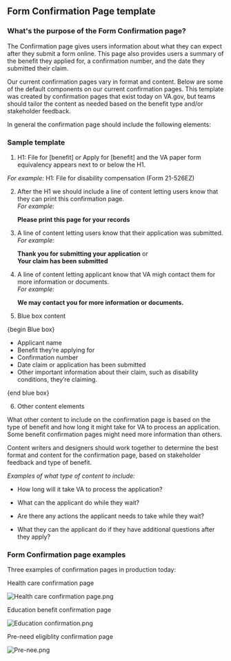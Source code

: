 
## Form Confirmation Page template 

### What's the purpose of the Form Confirmation page?

The Confirmation page gives users information about what they can expect after they submit a form online. This page also provides users a summary of the benefit they applied for, a confirmation number, and the date they submitted their claim. 

Our current confirmation pages vary in format and content. Below are some of the default components on our current confirmation pages. This template was created by confirmation pages that exist today on VA.gov, but teams should tailor the content as needed based on the benefit type and/or stakeholder feedback. 

In general the confirmation page should include the following elements: 

### Sample template 

1. H1: File for [benefit] or Apply for [benefit] and the VA paper form equivalency appears next to or below the H1. 

  *For example:* 
  H1: File for disability compensation (Form 21-526EZ)

2. After the H1 we should include a line of content letting users know that they can print this confirmation page. <br>
    *For example:*
    
    **Please print this page for your records**

3. A line of content letting users know that their application was submitted. <br>
    *For example:*
    
      **Thank you for submitting your application** or <br>
      **Your claim has been submitted** <br>

4. A line of content letting applicant know that VA migh contact them for more information or documents. <br>
     *For example:*
     
     **We may contact you for more information or documents.**
     
     
5. Blue box content 

{begin Blue box}
  - Applicant name
  - Benefit they’re applying for
  - Confirmation number
  - Date claim or application has been submitted
  - Other important information about their claim, such as disability conditions, they’re claiming. <br>
  
  {end blue box}

6. Other content elements

What other content to include on the confirmation page is based on the type of benefit and how long it might take for VA to process an application. Some benefit confirmation pages might need more information than others. 

Content writers and designers should work together to determine the best format and content for the confirmation page, based on stakeholder feedback and type of benefit. 

  *Examples of what type of content to include:*                                         

- How long will it take VA to process the application? 

- What can the applicant do while they wait? 

- Are there any actions the applicant needs to take while they wait? 

- What they can the applicant do if they have additional questions after they apply? 


### Form Confirmation page examples

Three examples of confirmation pages in production today: 

Health care confirmation page


![Health care confirmation page.png](https://images.zenhubusercontent.com/59b0414bb0222d5de476aa22/18d8b7de-db00-41f9-a497-c5947b9b8dda)


Education benefit confirmation page

![Education confirmation.png](https://images.zenhubusercontent.com/59b0414bb0222d5de476aa22/90ccbd04-aba4-4ca3-9896-e79b8fd07545)


Pre-need eligiblity confirmation page

![Pre-nee.png](https://images.zenhubusercontent.com/59b0414bb0222d5de476aa22/a544359a-f17b-4231-b7d3-8f8d28a31869)




 




